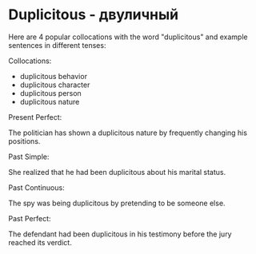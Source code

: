 # Duplicitous - двуличный




Here are 4 popular collocations with the word "duplicitous" and example sentences in different tenses:

Collocations:

- duplicitous behavior
- duplicitous character
- duplicitous person
- duplicitous nature

Present Perfect:

The politician has shown a duplicitous nature by frequently changing his positions.

Past Simple:

She realized that he had been duplicitous about his marital status.

Past Continuous:

The spy was being duplicitous by pretending to be someone else.

Past Perfect:

The defendant had been duplicitous in his testimony before the jury reached its verdict.